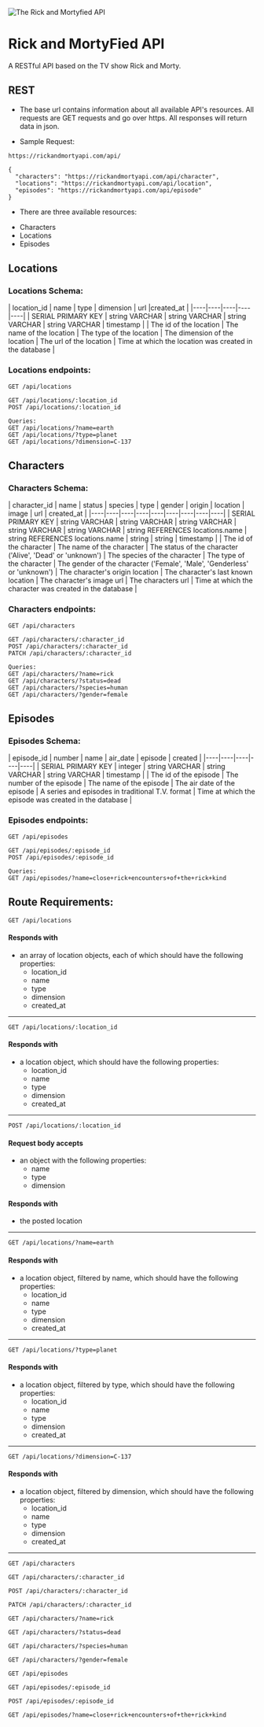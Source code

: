 ![The Rick and Mortyfied API](https://repository-images.githubusercontent.com/120371205/b6740400-92d4-11ea-8a13-d5f6e0558e9b)

# Rick and MortyFied API

A RESTful API based on the TV show Rick and Morty.



## REST

- The base url contains information about all available API's resources. All requests are GET requests and go over https. All responses will return data in json.

- Sample Request:
```
https://rickandmortyapi.com/api/

{
  "characters": "https://rickandmortyapi.com/api/character",
  "locations": "https://rickandmortyapi.com/api/location",
  "episodes": "https://rickandmortyapi.com/api/episode"
}
```

- There are three available resources:
* Characters
* Locations
* Episodes




## Locations

### Locations Schema:

| location_id | name | type | dimension | url |created_at |
|----|----|----|----|----|
| SERIAL PRIMARY KEY | string VARCHAR | string VARCHAR | string VARCHAR | string VARCHAR | timestamp |
| The id of the location | The name of the location | The type of the location | The dimension of the location | The url of the location | Time at which the location was created in the database |

### Locations endpoints:

```
GET /api/locations

GET /api/locations/:location_id
POST /api/locations/:location_id

Queries:
GET /api/locations/?name=earth
GET /api/locations/?type=planet
GET /api/locations/?dimension=C-137
```


## Characters

### Characters Schema:

| character_id | name | status | species | type | gender | origin | location | image | url | created_at |
|----|----|----|----|----|----|----|----|----|
| SERIAL PRIMARY KEY | string VARCHAR | string VARCHAR | string VARCHAR | string VARCHAR | string VARCHAR | string REFERENCES locations.name | string REFERENCES locations.name | string | string | timestamp |
| The id of the character | The name of the character | The status of the character ('Alive', 'Dead' or 'unknown') | The species of the character | The type of the character | The gender of the character ('Female', 'Male', 'Genderless' or 'unknown') | The character's origin location | The character's last known location | The character's image url | The characters url | Time at which the character was created in the database |

### Characters endpoints:

```
GET /api/characters

GET /api/characters/:character_id
POST /api/characters/:character_id
PATCH /api/characters/:character_id

Queries:
GET /api/characters/?name=rick
GET /api/characters/?status=dead
GET /api/characters/?species=human
GET /api/characters/?gender=female
```



## Episodes

### Episodes Schema:

| episode_id | number | name | air_date | episode | created | 
|----|----|----|----|----|
| SERIAL PRIMARY KEY | integer | string VARCHAR | string VARCHAR | string VARCHAR | timestamp |
| The id of the episode | The number of the episode | The name of the episode | The air date of the episode | A series and episodes in traditional T.V. format | Time at which the episode was created in the database |

### Episodes endpoints:

```
GET /api/episodes

GET /api/episodes/:episode_id
POST /api/episodes/:episode_id

Queries:
GET /api/episodes/?name=close+rick+encounters+of+the+rick+kind
```



## Route Requirements:



```
GET /api/locations
```

#### Responds with

- an array of location objects, each of which should have the following properties:
  - location_id 
  - name
  - type 
  - dimension 
  - created_at

---

```
GET /api/locations/:location_id
```

#### Responds with

- a location object, which should have the following properties:
  - location_id 
  - name
  - type 
  - dimension 
  - created_at

---

```
POST /api/locations/:location_id
```

#### Request body accepts

- an object with the following properties:
  - name
  - type
  - dimension

#### Responds with

- the posted location

---

```
GET /api/locations/?name=earth
```

#### Responds with

- a location object, filtered by name, which should have the following properties:
  - location_id 
  - name
  - type 
  - dimension 
  - created_at

---

```
GET /api/locations/?type=planet
```

#### Responds with

- a location object, filtered by type, which should have the following properties:
  - location_id 
  - name
  - type 
  - dimension 
  - created_at

---

```
GET /api/locations/?dimension=C-137
```

#### Responds with

- a location object, filtered by dimension, which should have the following properties:
  - location_id 
  - name
  - type 
  - dimension 
  - created_at

---


```
GET /api/characters
```

```
GET /api/characters/:character_id
```

```
POST /api/characters/:character_id
```

```
PATCH /api/characters/:character_id
```

```
GET /api/characters/?name=rick
```

```
GET /api/characters/?status=dead
```

```
GET /api/characters/?species=human
```

```
GET /api/characters/?gender=female
```


```
GET /api/episodes
```

```
GET /api/episodes/:episode_id
```

```
POST /api/episodes/:episode_id
```

```
GET /api/episodes/?name=close+rick+encounters+of+the+rick+kind
```